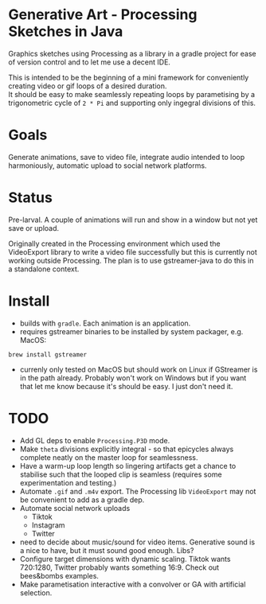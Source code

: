 # Generative Art - Processing Sketches in Java

Graphics sketches using Processing as a library in a gradle project
for ease of version control and to let me use a decent IDE. 

This is intended to be the beginning of a mini framework for 
conveniently creating video or gif loops of a desired duration.  
It should be easy to make seamlessly repeating loops by parametising
by a trigonometric cycle of `2 * Pi` and supporting only ingegral
divisions of this. 

# Goals

Generate animations, save to video file, integrate audio intended to
loop harmoniously, automatic upload to social network platforms.

# Status

Pre-larval. A couple of animations will run and show in a window
but not yet save or upload.

Originally created in the Processing environment which used the 
VideoExport library to write a video file successfully but this
is currently not working outside Processing. The plan is to use
gstreamer-java to do this in a standalone context.

# Install

* builds with `gradle`. Each animation is an application.
* requires gstreamer binaries to be installed by system packager, e.g.
MacOS: 
```
brew install gstreamer
```
* currenly only tested on MacOS but should work on Linux if GStreamer
is in the path already. Probably won't work on Windows but if you want
that let me know because it's should be easy. I just don't need it.  


# TODO

* Add GL deps to enable `Processing.P3D` mode.
* Make `theta` divisions explicitly integral - so that epicycles always
  complete neatly on the master loop for seamlessness.
* Have a warm-up loop length so lingering artifacts get a chance to 
  stabilise such that the looped clip is seamless (requires some 
  experimentation and testing.)
* Automate `.gif` and `.m4v` export. The Processing lib `VideoExport`
  may not be convenient to add as a gradle dep.
* Automate social network uploads 
  * Tiktok
  * Instagram
  * Twitter
* need to decide about music/sound for video items. Generative sound
  is a nice to have, but it must sound good enough. Libs?
* Configure target dimensions with dynamic scaling. Tiktok wants 720:1280, 
  Twitter probably wants something 16:9. Check out bees&bombs examples.
* Make parametisation interactive with a convolver or GA with artificial
  selection.


